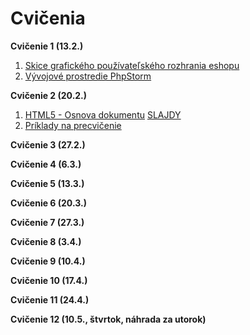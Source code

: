# Cvičenia

**Cvičenie 1 (13.2.)**

1. [Skice grafického používateľského rozhrania eshopu](1-c/skice-grafickeho-pouzivatelskeho-rozhrania-eshopu)
2. [Vývojové prostredie PhpStorm](1-c/vyvojove-prostredie-phpstorm)

**Cvičenie 2 (20.2.)**
1. [HTML5 - Osnova dokumentu](2-c) [SLAJDY](2-c/zdroje/2c-osnova-dokumentu.pdf)
2. [Príklady na precvičenie](2-c/#c2-priklady)

**Cvičenie 3 (27.2.)**

**Cvičenie 4 (6.3.)**

**Cvičenie 5 (13.3.)**

**Cvičenie 6 (20.3.)**

**Cvičenie 7 (27.3.)**

**Cvičenie 8 (3.4.)**

**Cvičenie 9 (10.4.)**

**Cvičenie 10 (17.4.)**

**Cvičenie 11 (24.4.)**

**Cvičenie 12 (10.5., štvrtok, náhrada za utorok)**





